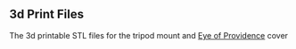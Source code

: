 ## 3d Print Files

The 3d printable STL files for the tripod mount and [Eye of Providence](https://en.wikipedia.org/wiki/Eye_of_Providence) cover     
